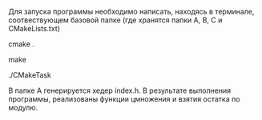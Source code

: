 Для запуска программы необходимо написать, находясь в терминале, соотвествующем базовой папке (где хранятся папки A, B, C и СMakeLists.txt)

cmake .

make

./CMakeTask

В папке A генерируется хедер index.h. В результате выполнения программы, реализованы функции цмножения и взятия остатка по модулю.
